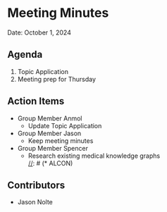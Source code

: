 
# Meeting Minutes
Date: October 1, 2024

## Agenda
1. Topic Application
2. Meeting prep for Thursday

[//]: # (## Notes)  
[//]: # (1.)  

## Action Items
* Group Member Anmol
  * Update Topic Application
* Group Member Jason
  * Keep meeting minutes
* Group Member Spencer
  * Research existing medical knowledge graphs  
[//]: # (* ALCON)  

## Contributors
* Jason Nolte
